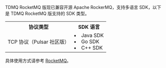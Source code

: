 TDMQ RocketMQ 版现已兼容开源 Apache RockerMQ，支持多语言 SDK，以下是 TDMQ RocketMQ 版支持的 SDK 类型。

<table>
<tr>
<th>协议类型</th><th>SDK 语言</th>
</tr><tr>
<td>TCP 协议（Pulsar 社区版）</td>
<td><li>Java SDK</li><li>Go SDK</li><li>C++ SDK</li></td>
</tr>
</table>

具体使用方式请参考 [RocketMQ](http://rocketmq.apache.org/docs/quick-start/)。

